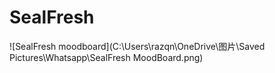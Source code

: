 # SealFresh
![SealFresh moodboard](C:\Users\razqn\OneDrive\图片\Saved Pictures\Whatsapp\SealFresh MoodBoard.png)
